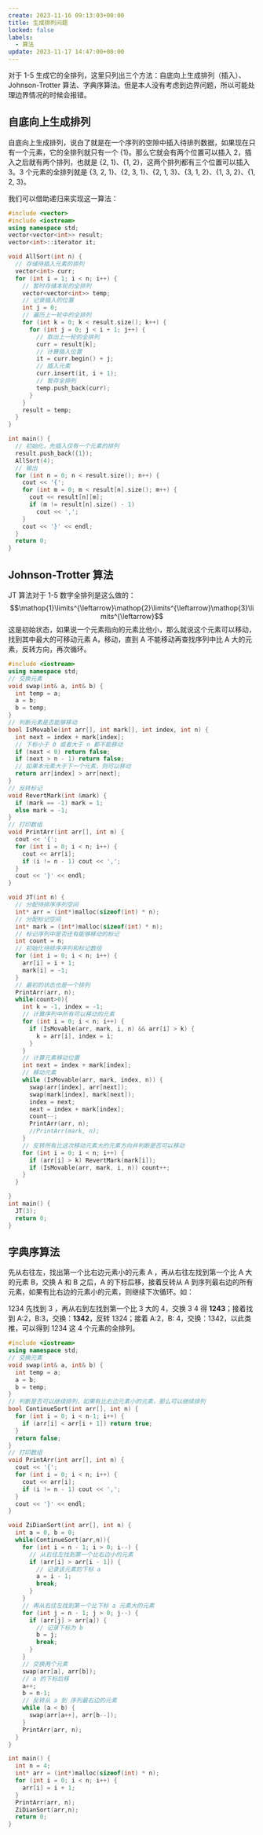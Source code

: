 ```yaml
---
create: 2023-11-16 09:13:03+00:00
title: 生成排列问题
locked: false
labels:
  - 算法
update: 2023-11-17 14:47:00+00:00
---
```


对于 1-5 生成它的全排列，这里只列出三个方法：自底向上生成排列（插入）、Johnson-Trotter
算法、字典序算法。但是本人没有考虑到边界问题，所以可能处理边界情况的时候会报错。

## 自底向上生成排列

自底向上生成排列，说白了就是在一个序列的空隙中插入待排列数据，如果现在只有一个元素，它的全排列就只有一个 {1}。那么它就会有两个位置可以插入
2，插入之后就有两个排列，也就是 {2, 1}、{1, 2}，这两个排列都有三个位置可以插入 3。3 个元素的全排列就是 {3, 2, 1}、{2, 3,
1}、{2, 1, 3}、{3, 1, 2}、{1, 3, 2}、{1, 2, 3}。

我们可以借助递归来实现这一算法：

```c++
#include <vector>
#include <iostream>
using namespace std;
vector<vector<int>> result;
vector<int>::iterator it;

void AllSort(int n) {
  // 存储待插入元素的排列 
  vector<int> curr; 
  for (int i = 1; i < n; i++) {
    // 暂时存储本轮的全排列
    vector<vector<int>> temp;
    // 记录插入的位置
    int j = 0;
    // 遍历上一轮中的全排列
    for (int k = 0; k < result.size(); k++) {
      for (int j = 0; j < i + 1; j++) {
        // 取出上一轮的全排列
        curr = result[k];
        // 计算插入位置
        it = curr.begin() + j;
        // 插入元素
        curr.insert(it, i + 1);
        // 暂存全排列
        temp.push_back(curr);
      }
    }
    result = temp;
  }
}

int main() {
  // 初始化，先插入仅有一个元素的排列
  result.push_back({1});
  AllSort(4);
  // 输出
  for (int n = 0; n < result.size(); n++) {
    cout << '{';
    for (int m = 0; m < result[n].size(); m++) {
      cout << result[n][m];
      if (m != result[n].size() - 1)
        cout << ',';
    }
    cout << '}' << endl;
  }
  return 0;
}
```

## Johnson-Trotter 算法

JT 算法对于 1-5 数字全排列是这么做的：
$$\mathop{1}\limits^{\leftarrow}\mathop{2}\limits^{\leftarrow}\mathop{3}\limits^{\leftarrow}$$
这是初始状态，如果说一个元素指向的元素比他小，那么就说这个元素可以移动，找到其中最大的可移动元素 A，移动，直到 A 不能移动再查找序列中比
A 大的元素，反转方向，再次循环。

```c++
#include <iostream>
using namespace std;
// 交换元素
void swap(int& a, int& b) {
  int temp = a;
  a = b;
  b = temp;
}
// 判断元素是否能够移动
bool IsMovable(int arr[], int mark[], int index, int n) {
  int next = index + mark[index];
  // 下标小于 0 或者大于 n 都不能移动
  if (next < 0) return false;
  if (next > n - 1) return false;
  // 如果本元素大于下一个元素，则可以移动
  return arr[index] > arr[next];
}
// 反转标记
void RevertMark(int &mark) {
  if (mark == -1) mark = 1;
  else mark = -1;
}
// 打印数组
void PrintArr(int arr[], int n) {
  cout << '{';
  for (int i = 0; i < n; i++) {
    cout << arr[i];
    if (i != n - 1) cout << ',';
  }
  cout << '}' << endl;
}

void JT(int n) {
  // 分配待排序序列空间
  int* arr = (int*)malloc(sizeof(int) * n);
  // 分配标记空间
  int* mark = (int*)malloc(sizeof(int) * n);
  // 标记序列中是否还有能够移动的标记
  int count = n;
  // 初始化待排序序列和标记数组
  for (int i = 0; i < n; i++) {
    arr[i] = i + 1;
    mark[i] = -1;
  }
  // 最初的状态也是一个排列
  PrintArr(arr, n);
  while(count>0){
    int k = -1, index = -1;
    // 计算序列中所有可以移动的元素
    for (int i = 0; i < n; i++) {
      if (IsMovable(arr, mark, i, n) && arr[i] > k) {
        k = arr[i], index = i;
      }
    }
    // 计算元素移动位置
    int next = index + mark[index];
    // 移动元素
    while (IsMovable(arr, mark, index, n)) {
      swap(arr[index], arr[next]);
      swap(mark[index], mark[next]);
      index = next;
      next = index + mark[index];
      count--;
      PrintArr(arr, n);
      //PrintArr(mark, n);
    }
    // 反转所有比这次移动元素大的元素方向并判断是否可以移动
    for (int i = 0; i < n; i++) {
      if (arr[i] > k) RevertMark(mark[i]);
      if (IsMovable(arr, mark, i, n)) count++;
    }
  }

}
int main() {
  JT(3);
  return 0;
}
```

## 字典序算法

先从右往左，找出第一个比右边元素小的元素 A ，再从右往左找到第一个比 A 大的元素 B，交换 A 和 B 之后，A 的下标后移，接着反转从
A 到序列最右边的所有元素，如果有比右边的元素小的元素，则继续下次循环。如：

1234 先找到 3 ，再从右到左找到第一个比 3 大的 4，交换 3 4 得 **1243**；接着找到 A:2，B:3，交换：**1342**，反转 1324；接着 A:2，B:
4，交换：1342，以此类推，可以得到 1234 这 4 个元素的全排列。

```c++
#include <iostream>
using namespace std;
// 交换元素
void swap(int& a, int& b) {
  int temp = a;
  a = b;
  b = temp;
}
// 判断是否可以继续排列，如果有比右边元素小的元素，那么可以继续排列
bool ContinueSort(int arr[], int n) {
  for (int i = 0; i < n-1; i++) {
    if (arr[i] < arr[i + 1]) return true;
  }
  return false;
}
// 打印数组
void PrintArr(int arr[], int n) {
  cout << '{';
  for (int i = 0; i < n; i++) {
    cout << arr[i];
    if (i != n - 1) cout << ',';
  }
  cout << '}' << endl;
}

void ZiDianSort(int arr[], int n) {
  int a = 0, b = 0;
  while(ContinueSort(arr,n)){
    for (int i = n - 1; i > 0; i--) {
      // 从右往左找到第一个比右边小的元素
      if (arr[i] > arr[i - 1]) {
        // 记录该元素的下标 a
        a = i - 1;
        break;
      }
    }
    // 再从右往左找到第一个比下标 a 元素大的元素
    for (int j = n - 1; j > 0; j--) {
      if (arr[j] > arr[a]) {
        // 记录下标为 b
        b = j;
        break;
      }
    }
    // 交换两个元素
    swap(arr[a], arr[b]);
    // a 的下标后移
    a++;
    b = n-1;
    // 反转从 a 到 序列最右边的元素
    while (a < b) {
      swap(arr[a++], arr[b--]);
    }
    PrintArr(arr, n);
  }
}

int main() {
  int n = 4;
  int* arr = (int*)malloc(sizeof(int) * n);
  for (int i = 0; i < n; i++) {
    arr[i] = i + 1;
  }
  PrintArr(arr, n);
  ZiDianSort(arr,n);
  return 0;
}
```